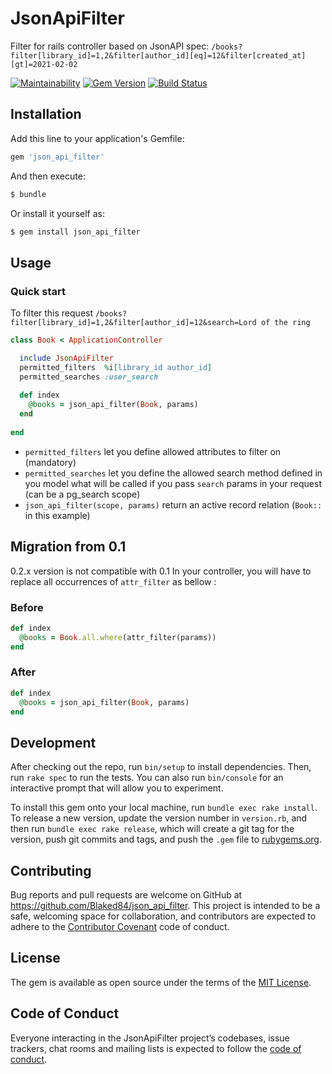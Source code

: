 # JsonApiFilter

Filter for rails controller based on JsonAPI spec: `/books?filter[library_id]=1,2&filter[author_id][eq]=12&filter[created_at][gt]=2021-02-02`

[![Maintainability](https://api.codeclimate.com/v1/badges/f620f88131ea9d8ff650/maintainability)](https://codeclimate.com/github/Blaked84/json_api_filter/maintainability)
[![Gem Version](https://badge.fury.io/rb/json_api_filter.svg)](https://badge.fury.io/rb/json_api_filter)
[![Build Status](https://travis-ci.com/Blaked84/json_api_filter.svg?branch=master)](https://travis-ci.com/Blaked84/json_api_filter)

## Installation

Add this line to your application's Gemfile:

```ruby
gem 'json_api_filter'
```

And then execute:
```bash
$ bundle
```

Or install it yourself as:
```bash
$ gem install json_api_filter
```

## Usage

### Quick start

To filter this request `/books?filter[library_id]=1,2&filter[author_id]=12&search=Lord of the ring`

```ruby
class Book < ApplicationController

  include JsonApiFilter
  permitted_filters  %i[library_id author_id]
  permitted_searches :user_search
  
  def index
    @books = json_api_filter(Book, params)
  end
    
end

```

- `permitted_filters` let you define allowed attributes to filter on (mandatory)
- `permitted_searches` let you define the allowed search method defined in you model what will be called if you pass `search` params in your request (can be a pg_search scope)
- `json_api_filter(scope, params)` return an active record relation (`Book::` in this example)
  
## Migration from 0.1
0.2.x version is not compatible with 0.1
In your controller, you will have to replace all occurrences of `attr_filter` as bellow :

### Before
```ruby
def index 
  @books = Book.all.where(attr_filter(params))
end
```

### After
```ruby
def index
  @books = json_api_filter(Book, params)
end
```

## Development

After checking out the repo, run `bin/setup` to install dependencies. Then, run `rake spec` to run the tests. You can also run `bin/console` for an interactive prompt that will allow you to experiment.

To install this gem onto your local machine, run `bundle exec rake install`. To release a new version, update the version number in `version.rb`, and then run `bundle exec rake release`, which will create a git tag for the version, push git commits and tags, and push the `.gem` file to [rubygems.org](https://rubygems.org).

## Contributing

Bug reports and pull requests are welcome on GitHub at https://github.com/Blaked84/json_api_filter. This project is intended to be a safe, welcoming space for collaboration, and contributors are expected to adhere to the [Contributor Covenant](http://contributor-covenant.org) code of conduct.

## License

The gem is available as open source under the terms of the [MIT License](https://opensource.org/licenses/MIT).

## Code of Conduct

Everyone interacting in the JsonApiFilter project’s codebases, issue trackers, chat rooms and mailing lists is expected to follow the [code of conduct](https://github.com/Blaked84/json_api_filter/blob/master/CODE_OF_CONDUCT.md).
